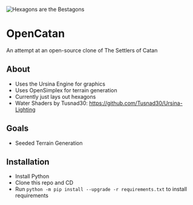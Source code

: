 ![Hexagons are the Bestagons](https://github.com/LyfeOnEdge/OpenCatan/blob/main/Capture.PNG?raw=True)

# OpenCatan
 An attempt at an open-source clone of The Settlers of Catan

## About
 - Uses the Ursina Engine for graphics
 - Uses OpenSimplex for terrain generation
 - Currently just lays out hexagons
 - Water Shaders by Tusnad30: https://github.com/Tusnad30/Ursina-Lighting

## Goals
 - Seeded Terrain Generation


## Installation
 - Install Python
 - Clone this repo and CD
 - Run `python -m pip install --upgrade -r requirements.txt` to install requirements